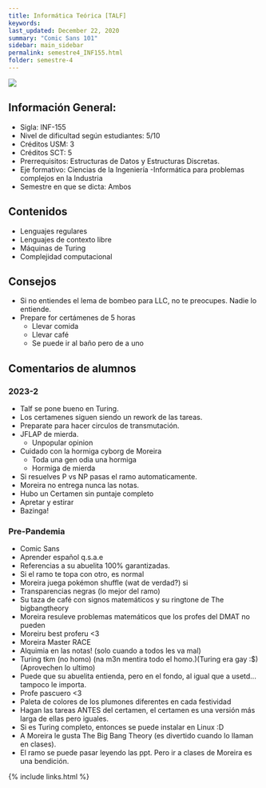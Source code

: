 ```yaml
---
title: Informática Teórica [TALF]
keywords: 
last_updated: December 22, 2020
summary: "Comic Sans 101"
sidebar: main_sidebar
permalink: semestre4_INF155.html
folder: semestre-4
---
```

<link rel="stylesheet" href="{{ site.baseurl }}/css/comic-sans.css">
<img id="right-img" src="{{ site.baseurl }}/images/semestre4/comic_sans.png">

## Información General:
* Sigla: INF-155
* Nivel de dificultad según estudiantes: 5/10
* Créditos USM: 3
* Créditos SCT: 5
* Prerrequisitos: Estructuras de Datos y Estructuras Discretas.
* Eje formativo: Ciencias de la Ingeniería -Informática para problemas complejos en la Industria
* Semestre en que se dicta: Ambos

## Contenidos

* Lenguajes regulares
* Lenguajes de contexto libre
* Máquinas de Turing
* Complejidad computacional


## Consejos
* Si no entiendes el lema de bombeo para LLC, no te preocupes. Nadie lo entiende.
* Prepare for certámenes de 5 horas
    * Llevar comida
    * Llevar café
    * Se puede ir al baño pero de a uno


## Comentarios de alumnos

### 2023-2
* Talf se pone bueno en Turing.
* Los certamenes siguen siendo un rework de las tareas.
* Preparate para hacer circulos de transmutación.
* JFLAP de mierda.
     * Unpopular opinion
* Cuidado con la hormiga cyborg de Moreira
     * Toda una gen odia una hormiga
     * Hormiga de mierda
* Si resuelves P vs NP pasas el ramo automaticamente.
* Moreira no entrega nunca las notas.
* Hubo un Certamen sin puntaje completo
* Apretar y estirar
* Bazinga!

### Pre-Pandemia

* Comic Sans
* Aprender español q.s.a.e
* Referencias a su abuelita 100% garantizadas.
* Si el ramo te topa con otro, es normal
* Moreira juega pokémon shuffle (wat de verdad?) si
* <div><it class="transparencias">Transparencias negras</it> (lo mejor del ramo)</div>
* Su taza de café con signos matemáticos y su ringtone de The bigbangtheory
* Moreira resuleve problemas matemáticos que los profes del DMAT no pueden
* Moreiru best proferu <3
* Moreira Master RACE
* Alquimia en las notas! (solo cuando a todos les va mal)
* Turing tkm (no homo) (na m3n mentira todo el homo.)(Turing era gay :$)(Aprovechen lo ultimo)
* Puede que su abuelita entienda, pero en el fondo, al igual que a usetd... tampoco le importa.
* Profe pascuero <3
* Paleta de colores de los plumones diferentes en cada festividad
* Hagan las tareas ANTES del certamen, el certamen es una versión más larga de ellas pero iguales.
* Si es Turing completo, entonces se puede instalar en Linux :D
* A Moreira le gusta The Big Bang Theory (es divertido cuando lo llaman en clases).
* El ramo se puede pasar leyendo las ppt. Pero ir a clases de Moreira es una bendición.

[1]: https://www.com

{% include links.html %}
